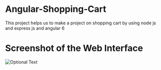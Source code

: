 # Angular-Shopping-Cart
This project helps us to make a project on shopping cart by using node js and express js and angular 6
# Screenshot of the Web Interface
![Optional Text](./project1.PNG)
